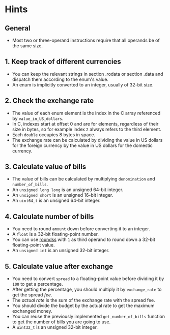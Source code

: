 # Hints

## General

- Most two or three-operand instructions require that all operands be of the same size.

## 1. Keep track of different currencies

- You can keep the relevant strings in section .rodata or section .data and dispatch them according to the enum's value.
- An enum is implicitly converted to an integer, usually of 32-bit size.

## 2. Check the exchange rate

- The value of each enum element is the index in the C array referenced by `value_in_US_dollars`.
- In C, indexes start at offset 0 and are for elements, regardless of their size in bytes, so for example index `2` always refers to the third element.
- Each `double` occupies 8 bytes in space.
- The exchange rate can be calculated by dividing the value in US dollars for the foreign currency by the value in US dollars for the domestic currency.

## 3. Calculate value of bills

- The value of bills can be calculated by multiplying `denomination` and `number_of_bills`.
- An `unsigned long long` is an unsigned 64-bit integer.
- An `unsigned short` is an unsigned 16-bit integer.
- An `uint64_t` is an unsigned 64-bit integer.

## 4. Calculate number of bills

- You need to round `amount` down before converting it to an integer.
- A `float` is a 32-bit floating-point number.
- You can use [roundss][round] with `1` as third operand to round down a 32-bit floating-point value.
- An `unsigned int` is an unsigned 32-bit integer.

## 5. Calculate value after exchange

- You need to convert `spread` to a floating-point value before dividing it by `100` to get a percentage.
- After getting the percentage, you should multiply it by `exchange_rate` to get the spread _fee_.
- The _actual rate_ is the sum of the exchange rate with the spread fee.
- You should divide the budget by the actual rate to get the maximum exchanged money.
- You can reuse the previously implemented `get_number_of_bills` function to get the number of bills you are going to use.
- A `uint32_t` is an unsigned 32-bit integer.

[round]: https://www.felixcloutier.com/x86/roundss
